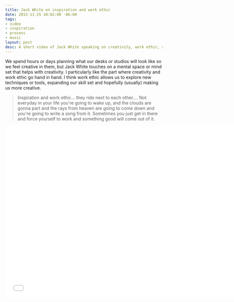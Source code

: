```yaml
---
title: Jack White on inspiration and work ethic
date: 2013-11-25 10:02:00 -06:00
tags:
- video
- inspiration
- process
- music
layout: post
desc: A short video of Jack White speaking on creativity, work ethic, and inspiration.
---
```


We spend hours or days planning what our desks or studios will look like so we feel creative in them, but Jack White touches on a mental space or mind set that helps with creativity. I particularly like the part where creativity and work ethic go hand in hand. I think work ethic allows us to explore new techniques or tools, expanding our skill set and hopefully (usually) making us more creative.
>Inspiration and work ethic... they ride next to each other.... Not everyday in your life you're going to wake up, and the clouds are gonna part and the rays from heaven are going to come down and you're going to write a song from it. Sometimes you just get in there and force yourself to work and something good will come out of it.

<div style="max-width: $max-w-base;">
<iframe width="740" height="550" src="//www.youtube.com/embed/MckHLBWuz7E" frameborder="0" allowfullscreen></iframe></div>